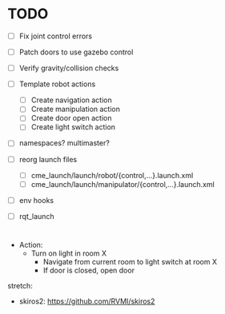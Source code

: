 # TODO
- [ ] Fix joint control errors
- [ ] Patch doors to use gazebo control
- [ ] Verify gravity/collision checks
- [ ] Template robot actions
	- [ ] Create navigation action
	- [ ] Create manipulation action
	- [ ] Create door open action
	- [ ] Create light switch action
- [ ] namespaces? multimaster?
- [ ] reorg launch files
	- [ ] cme_launch/launch/robot/{control,...}.launch.xml
	- [ ] cme_launch/launch/manipulator/{control,...}.launch.xml
- [ ] env hooks
- [ ] rqt_launch


# 
- Action:
	- Turn on light in room X
		- Navigate from current room to light switch at room X
		- If door is closed, open door


stretch:
- skiros2: https://github.com/RVMI/skiros2
